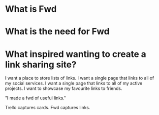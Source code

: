 # What is Fwd

# What is the need for Fwd

# What inspired wanting to create a link sharing site?

I want a place to store lists of links.
I want a single page that links to all of my social services. 
I want a single page that links to all of my active projects. 
I want to showcase my favourite links to friends. 

"I made a fwd of useful links."

Trello captures cards. 
Fwd captures links. 
